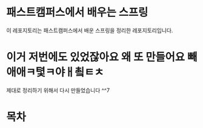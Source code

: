 # 패스트캠퍼스에서 배우는 스프링

이 레포지토리는 패스트캠퍼스에서 배운 스프링을 정리한 레포지토리입니다.

# 이거 저번에도 있었잖아요 왜 또 만들어요 빼애애ㅋ텿ㅋ야ㅐ쵴ㅌㅊ

제대로 정리하기 위해서 다시 만들었습니다 ^^7

# 목차
